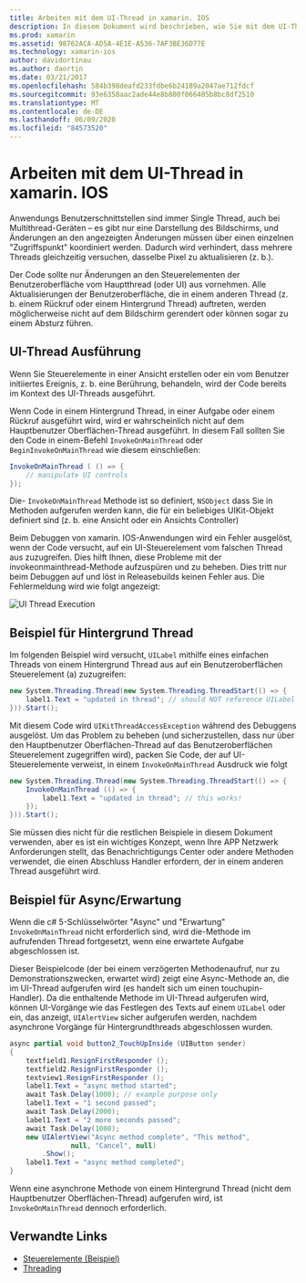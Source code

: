 ```yaml
---
title: Arbeiten mit dem UI-Thread in xamarin. IOS
description: In diesem Dokument wird beschrieben, wie Sie mit dem UI-Thread in xamarin. IOS arbeiten. Es wird erläutert, wie die Ausführung des UI-Threads, ein Hintergrund Thread Beispiel, und Async/warten überprüft wird.
ms.prod: xamarin
ms.assetid: 98762ACA-AD5A-4E1E-A536-7AF3BE36D77E
ms.technology: xamarin-ios
author: davidortinau
ms.author: daortin
ms.date: 03/21/2017
ms.openlocfilehash: 584b398deafd233fdbe6b24189a2047ae712fdcf
ms.sourcegitcommit: 93e6358aac2ade44e8b800f066405b8bc8df2510
ms.translationtype: MT
ms.contentlocale: de-DE
ms.lasthandoff: 06/09/2020
ms.locfileid: "84573520"
---
```

# <a name="working-with-the-ui-thread-in-xamarinios"></a>Arbeiten mit dem UI-Thread in xamarin. IOS

Anwendungs Benutzerschnittstellen sind immer Single Thread, auch bei Multithread-Geräten – es gibt nur eine Darstellung des Bildschirms, und Änderungen an den angezeigten Änderungen müssen über einen einzelnen "Zugriffspunkt" koordiniert werden. Dadurch wird verhindert, dass mehrere Threads gleichzeitig versuchen, dasselbe Pixel zu aktualisieren (z. b.).

Der Code sollte nur Änderungen an den Steuerelementen der Benutzeroberfläche vom Hauptthread (oder UI) aus vornehmen. Alle Aktualisierungen der Benutzeroberfläche, die in einem anderen Thread (z. b. einem Rückruf oder einem Hintergrund Thread) auftreten, werden möglicherweise nicht auf dem Bildschirm gerendert oder können sogar zu einem Absturz führen.

## <a name="ui-thread-execution"></a>UI-Thread Ausführung

Wenn Sie Steuerelemente in einer Ansicht erstellen oder ein vom Benutzer initiiertes Ereignis, z. b. eine Berührung, behandeln, wird der Code bereits im Kontext des UI-Threads ausgeführt.

Wenn Code in einem Hintergrund Thread, in einer Aufgabe oder einem Rückruf ausgeführt wird, wird er wahrscheinlich nicht auf dem Hauptbenutzer Oberflächen-Thread ausgeführt. In diesem Fall sollten Sie den Code in einem-Befehl `InvokeOnMainThread` oder `BeginInvokeOnMainThread` wie diesem einschließen:

```csharp
InvokeOnMainThread ( () => {
    // manipulate UI controls
});
```

Die- `InvokeOnMainThread` Methode ist so definiert, `NSObject` dass Sie in Methoden aufgerufen werden kann, die für ein beliebiges UIKit-Objekt definiert sind (z. b. eine Ansicht oder ein Ansichts Controller)

Beim Debuggen von xamarin. IOS-Anwendungen wird ein Fehler ausgelöst, wenn der Code versucht, auf ein UI-Steuerelement vom falschen Thread aus zuzugreifen. Dies hilft Ihnen, diese Probleme mit der invokeonmainthread-Methode aufzuspüren und zu beheben. Dies tritt nur beim Debuggen auf und löst in Releasebuilds keinen Fehler aus. Die Fehlermeldung wird wie folgt angezeigt:

 ![](ui-thread-images/image10.png "UI Thread Execution")

 <a name="Background_Thread_Example"></a>

## <a name="background-thread-example"></a>Beispiel für Hintergrund Thread

Im folgenden Beispiel wird versucht, `UILabel` mithilfe eines einfachen Threads von einem Hintergrund Thread aus auf ein Benutzeroberflächen Steuerelement (a) zuzugreifen:

```csharp
new System.Threading.Thread(new System.Threading.ThreadStart(() => {
    label1.Text = "updated in thread"; // should NOT reference UILabel on background thread!
})).Start();
```

Mit diesem Code wird `UIKitThreadAccessException` während des Debuggens ausgelöst. Um das Problem zu beheben (und sicherzustellen, dass nur über den Hauptbenutzer Oberflächen-Thread auf das Benutzeroberflächen Steuerelement zugegriffen wird), packen Sie Code, der auf UI-Steuerelemente verweist, in einem `InvokeOnMainThread` Ausdruck wie folgt

```csharp
new System.Threading.Thread(new System.Threading.ThreadStart(() => {
    InvokeOnMainThread (() => {
        label1.Text = "updated in thread"; // this works!
    });
})).Start();
```

Sie müssen dies nicht für die restlichen Beispiele in diesem Dokument verwenden, aber es ist ein wichtiges Konzept, wenn Ihre APP Netzwerk Anforderungen stellt, das Benachrichtigungs Center oder andere Methoden verwendet, die einen Abschluss Handler erfordern, der in einem anderen Thread ausgeführt wird.

 <a name="Async_Await_Example"></a>

## <a name="asyncawait-example"></a>Beispiel für Async/Erwartung

Wenn die c# 5-Schlüsselwörter "Async" und "Erwartung" `InvokeOnMainThread` nicht erforderlich sind, wird die-Methode im aufrufenden Thread fortgesetzt, wenn eine erwartete Aufgabe abgeschlossen ist.

Dieser Beispielcode (der bei einem verzögerten Methodenaufruf, nur zu Demonstrationszwecken, erwartet wird) zeigt eine Async-Methode an, die im UI-Thread aufgerufen wird (es handelt sich um einen touchupin-Handler). Da die enthaltende Methode im UI-Thread aufgerufen wird, können UI-Vorgänge wie das Festlegen des Texts auf einem `UILabel` oder ein, das anzeigt, `UIAlertView` sicher aufgerufen werden, nachdem asynchrone Vorgänge für Hintergrundthreads abgeschlossen wurden.

```csharp
async partial void button2_TouchUpInside (UIButton sender)
{
    textfield1.ResignFirstResponder ();
    textfield2.ResignFirstResponder ();
    textview1.ResignFirstResponder ();
    label1.Text = "async method started";
    await Task.Delay(1000); // example purpose only
    label1.Text = "1 second passed";
    await Task.Delay(2000);
    label1.Text = "2 more seconds passed";
    await Task.Delay(1000);
    new UIAlertView("Async method complete", "This method", 
               null, "Cancel", null)
        .Show();
    label1.Text = "async method completed";
}
```

Wenn eine asynchrone Methode von einem Hintergrund Thread (nicht dem Hauptbenutzer Oberflächen-Thread) aufgerufen wird, ist `InvokeOnMainThread` dennoch erforderlich.

## <a name="related-links"></a>Verwandte Links

- [Steuerelemente (Beispiel)](https://docs.microsoft.com/samples/xamarin/ios-samples/controls)
- [Threading](~/ios/app-fundamentals/threading.md)
